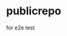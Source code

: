 # publicrepo
for e2e test



























































































































































